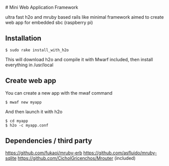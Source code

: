 
# Mini Web Application Framework

ultra fast h2o and mruby based rails like minimal framework
aimed to create web app for embedded sbc (raspberry pi)

## Installation
```
$ sudo rake install_with_h2o
```

This will download h2o and compile it with Mwarf included, then install everything in /usr/local

## Create web app
You can create a new app with the mwaf command
```
$ mwaf new myapp
```
And then launch it with h2o
```
$ cd myapp
$ h2o -c myapp.conf
```

## Dependencies / third party
https://github.com/fukaoi/mruby-erb
https://github.com/asfluido/mruby-sqlite
https://github.com/CicholGricenchos/Mrouter (included)
